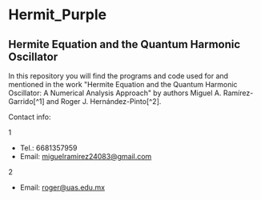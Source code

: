 # Hermit_Purple
## Hermite Equation and the Quantum Harmonic Oscillator
In this repository you will find the programs and code used for and mentioned in the work "Hermite Equation and the Quantum Harmonic Oscillator: A Numerical Analysis Approach" by authors Miguel A. Ramírez-Garrido[^1] and Roger J. Hernández-Pinto[^2].

 Contact info:
 
1 
  * Tel.: 6681357959
  * Email: miguelramirez24083@gmail.com
  
2
  * Email: roger@uas.edu.mx

